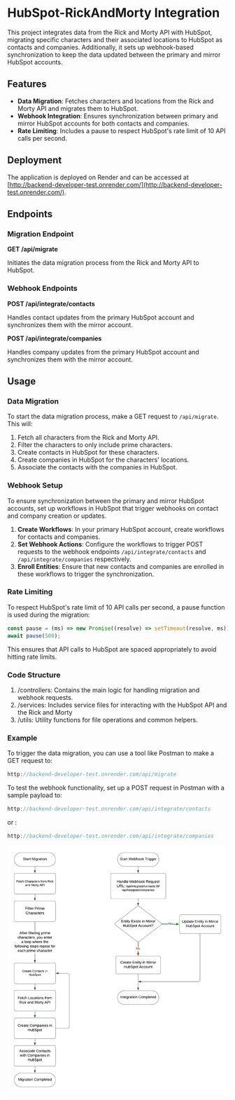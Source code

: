 # HubSpot-RickAndMorty Integration

This project integrates data from the Rick and Morty API with HubSpot, migrating specific characters and their associated locations to HubSpot as contacts and companies. Additionally, it sets up webhook-based synchronization to keep the data updated between the primary and mirror HubSpot accounts.

## Features

- **Data Migration**: Fetches characters and locations from the Rick and Morty API and migrates them to HubSpot.
- **Webhook Integration**: Ensures synchronization between primary and mirror HubSpot accounts for both contacts and companies.
- **Rate Limiting**: Includes a pause to respect HubSpot's rate limit of 10 API calls per second.

## Deployment

The application is deployed on Render and can be accessed at [http://backend-developer-test.onrender.com/](http://backend-developer-test.onrender.com/).

## Endpoints

### Migration Endpoint

**GET /api/migrate**

Initiates the data migration process from the Rick and Morty API to HubSpot.

### Webhook Endpoints

**POST /api/integrate/contacts**

Handles contact updates from the primary HubSpot account and synchronizes them with the mirror account.

**POST /api/integrate/companies**

Handles company updates from the primary HubSpot account and synchronizes them with the mirror account.

## Usage

### Data Migration

To start the data migration process, make a GET request to `/api/migrate`. This will:

1. Fetch all characters from the Rick and Morty API.
2. Filter the characters to only include prime characters.
3. Create contacts in HubSpot for these characters.
4. Create companies in HubSpot for the characters' locations.
5. Associate the contacts with the companies in HubSpot.

### Webhook Setup

To ensure synchronization between the primary and mirror HubSpot accounts, set up workflows in HubSpot that trigger webhooks on contact and company creation or updates.

1. **Create Workflows**: In your primary HubSpot account, create workflows for contacts and companies.
2. **Set Webhook Actions**: Configure the workflows to trigger POST requests to the webhook endpoints `/api/integrate/contacts` and `/api/integrate/companies` respectively.
3. **Enroll Entities**: Ensure that new contacts and companies are enrolled in these workflows to trigger the synchronization.

### Rate Limiting

To respect HubSpot's rate limit of 10 API calls per second, a pause function is used during the migration:

```javascript
const pause = (ms) => new Promise((resolve) => setTimeout(resolve, ms));
await pause(500);
``` 

This ensures that API calls to HubSpot are spaced appropriately to avoid hitting rate limits.

### Code Structure

1. /controllers: Contains the main logic for handling migration and webhook requests.
2. /services: Includes service files for interacting with the HubSpot API and the Rick and Morty
3. /utils: Utility functions for file operations and common helpers.

### Example

To trigger the data migration, you can use a tool like Postman to make a GET request to:

```javascript
http://backend-developer-test.onrender.com/api/migrate
``` 


To test the webhook functionality, set up a POST request in Postman with a sample payload to:

```javascript
http://backend-developer-test.onrender.com/api/integrate/contacts
``` 
or :
```javascript
http://backend-developer-test.onrender.com/api/integrate/companies
``` 
![HubSpot RickAndMorty Integration Diagram](https://github.com/danielfvera/Backend-Developer-Test/blob/main/assets/HubSpot-RickAndMorty-Integration-Diagram.png?raw=true)

